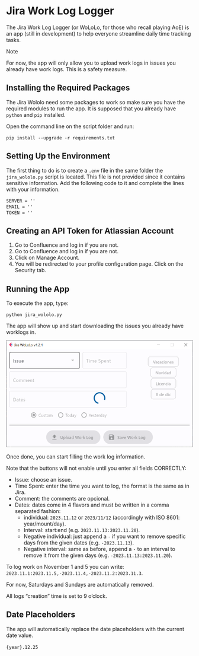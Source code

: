 # Jira Work Log Logger
The Jira Work Log Logger (or WoLoLo, for those who recall playing AoE) is an app (still in development) to help everyone streamline daily time tracking tasks.

> [!NOTE]
> For now, the app will only allow you to upload work logs in issues you already have work logs. This is a safety measure.

## Installing the Required Packages

The Jira Wololo need some packages to work so make sure you have the required modules to run the app. It is supposed that you already have `python` and `pip` installed.

Open the command line on the script folder and run:

```
pip install --upgrade -r requirements.txt
```

## Setting Up the Environment

The first thing to do is to create a `.env` file in the same folder the `jira_wololo.py` script is located. This file is not provided since it contains sensitive information. Add the following code to it and complete the lines with your information.

```
SERVER = ''
EMAIL = ''
TOKEN = ''
```

## Creating an API Token for Atlassian Account

1. Go to Confluence and log in if you are not.
1. Go to Confluence and log in if you are not.
1. Click on Manage Account.
1. You will be redirected to your profile configuration page. Click on the Security tab.

## Running the App

To execute the app, type:

```
python jira_wololo.py
```

The app will show up and start downloading the issues you already have worklogs in.

![](./assets/jira_running_1.png)

Once done, you can start filling the work log information.

Note that the buttons will not enable until you enter all fields CORRECTLY:

- Issue: choose an issue.
- Time Spent: enter the time you want to log, the format is the same as in Jira.
- Comment: the comments are opcional.
- Dates: dates come in 4 flavors and must be written in a comma separated fashion:
  - individual: `2023.11.12` or `2023/11/12` (accordingly with ISO 8601: year/mount/day).
  - Interval: start:end (e.g. `2023.11.13:2023.11.20`).
  - Negative individual: just append a `-` if you want to remove specific days from the given dates (e.g. `-2023.11.13`).
  - Negative interval: same as before, append a `-` to an interval to remove it from the given days (e.g. `-2023.11.13:2023.11.20`).

To log work on November 1 and 5 you can write: `2023.11.1:2023.11.5,-2023.11.4,-2023.11.2:2023.11.3`.

For now, Saturdays and Sundays are automatically removed.

All logs “creation” time is set to 9 o’clock.

## Date Placeholders

The app will automatically replace the date placeholders with the current date value.

`{year}.12.25`